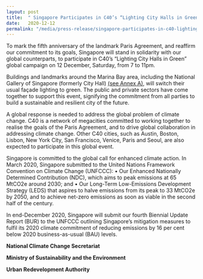 ```yaml
---
layout: post
title:  " Singapore Participates in C40’s “Lighting City Halls in Green” Global Campaign to Demonstrate Solidarity with Paris Agreement and Commitment to Climate Action"
date:   2020-12-12
permalink: "/media/press-release/singapore-participates-in-c40-lighting-city-halls-in-green-global-campaign-to-demostrate-solidarity-with-paris-agreement-and-commitment-to-climate-action"
---
```


To mark the fifth anniversary of the landmark Paris Agreement, and reaffirm our commitment to its goals, Singapore will stand in solidarity with our global counterparts, to participate in C40’s “Lighting City Halls in Green” global campaign on 12 December, Saturday, from 7 to 11pm. 

Buildings and landmarks around the Marina Bay area, including the National Gallery of Singapore (formerly City Hall) [(see Annex A)](/files/media-centre/press-releases/Annex%20for%20C40r.pdf), will switch their usual façade lighting to green. The public and private sectors have come together to support this event, signifying the commitment from all parties to build a sustainable and resilient city of the future. 

A global response is needed to address the global problem of climate change. C40 is a network of megacities committed to working together to realise the goals of the Paris Agreement, and to drive global collaboration in addressing climate change. Other C40 cities, such as Austin, Boston, Lisbon, New York City, San Francisco, Venice, Paris and Seoul, are also expected to participate in this global event.

Singapore is committed to the global call for enhanced climate action. In March 2020, Singapore submitted to the United Nations Framework Convention on Climate Change (UNFCCC): 
•	Our Enhanced Nationally Determined Contribution (NDC), which aims to peak emissions at 65 MtCO2e around 2030; and 
•	Our Long-Term Low-Emissions Development Strategy (LEDS) that aspires to halve emissions from its peak to 33 MtCO2e by 2050, and to achieve net-zero emissions as soon as viable in the second half of the century. 

In end-December 2020, Singapore will submit our fourth Biennial Update Report (BUR) to the UNFCCC outlining Singapore’s mitigation measures to fulfil its 2020 climate commitment of reducing emissions by 16 per cent below 2020 business-as-usual (BAU) levels. 


<b>National Climate Change Secretariat<b>

<b>Ministry of Sustainability and the Environment<b>

<b>Urban Redevelopment Authority<b>
